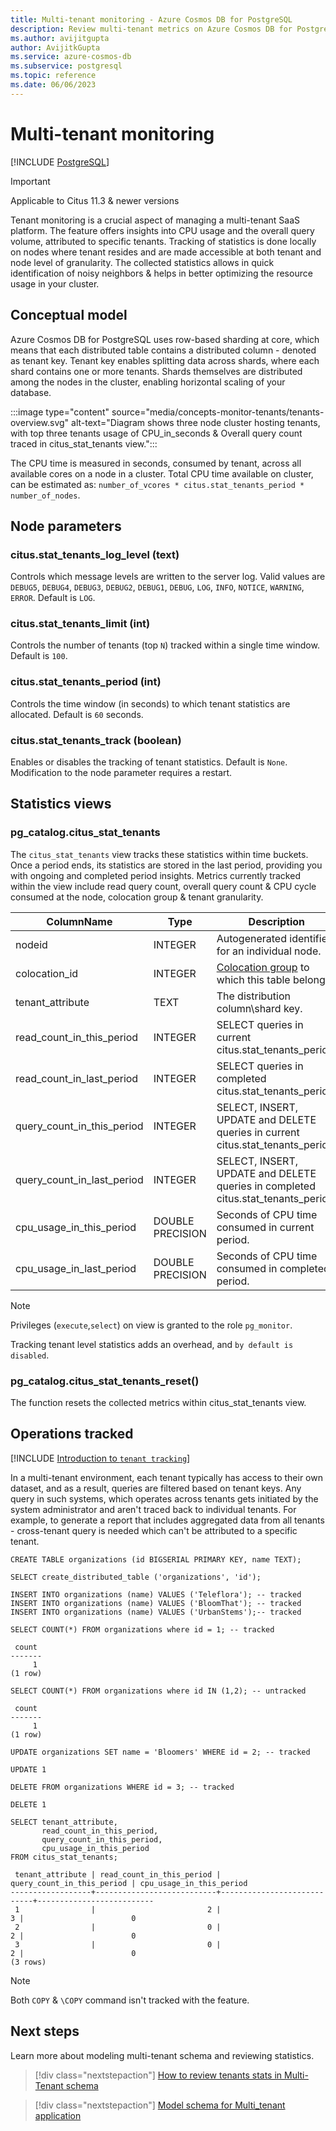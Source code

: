 ```yaml
---
title: Multi-tenant monitoring - Azure Cosmos DB for PostgreSQL
description: Review multi-tenant metrics on Azure Cosmos DB for PostgreSQL
ms.author: avijitgupta
author: AvijitkGupta
ms.service: azure-cosmos-db
ms.subservice: postgresql
ms.topic: reference
ms.date: 06/06/2023
---
```


# Multi-tenant monitoring

[!INCLUDE [PostgreSQL](../includes/appliesto-postgresql.md)]

> [!IMPORTANT]
> Applicable to Citus 11.3 & newer versions

Tenant monitoring is a crucial aspect of managing a multi-tenant SaaS platform. The feature offers insights into CPU usage and the overall query volume, attributed to specific tenants. Tracking of statistics is done locally on nodes where tenant resides and are made accessible at both tenant and node level of granularity. The collected statistics allows in quick identification of noisy neighbors & helps in better optimizing the resource usage in your cluster.

## Conceptual model

Azure Cosmos DB for PostgreSQL uses row-based sharding at core, which means that each distributed table contains a distributed column - denoted as tenant key. Tenant key enables splitting data across shards, where each shard contains one or more tenants. Shards themselves are distributed among the nodes in the cluster, enabling horizontal scaling of your database.

:::image type="content" source="media/concepts-monitor-tenants/tenants-overview.svg" alt-text="Diagram shows three node cluster hosting tenants, with top three tenants usage of CPU_in_seconds & Overall query count traced in citus_stat_tenants view.":::

The CPU time is measured in seconds, consumed by tenant, across all available cores on a node in a cluster. Total CPU time available on cluster, can be estimated as: `number_of_vcores * citus.stat_tenants_period * number_of_nodes`.

## Node parameters

### citus.stat_tenants_log_level (text)
Controls which message levels are written to the server log. Valid values are `DEBUG5`, `DEBUG4`, `DEBUG3`, `DEBUG2`, `DEBUG1`, `DEBUG`, `LOG`, `INFO`, `NOTICE`, `WARNING`, `ERROR`. Default is `LOG`.

### citus.stat_tenants_limit (int)
Controls the number of tenants (top `N`) tracked within a single time window. Default is `100`.

### citus.stat_tenants_period (int)
Controls the time window (in seconds) to which tenant statistics are allocated. Default is `60` seconds.

### citus.stat_tenants_track (boolean)
Enables or disables the tracking of tenant statistics. Default is `None`. Modification to the node parameter requires a restart.

## Statistics views 

### pg_catalog.citus_stat_tenants

The `citus_stat_tenants` view tracks these statistics within time buckets. Once a period ends, its statistics are stored in the last period, providing you with ongoing and completed period insights. Metrics currently tracked within the view include read query count, overall query count & CPU cycle consumed at the node, colocation group & tenant granularity.

|       ColumnName            |    Type           |                    Description                                                              |
|-----------------------------|-------------------|---------------------------------------------------------------------------------------------|
| nodeid                      | INTEGER           | Autogenerated identifier for an individual node.                                            |
| colocation_id               | INTEGER           | [Colocation group](concepts-colocation.md) to which this table belongs.                     |
| tenant_attribute            | TEXT              | The distribution column\shard key.                                                          |
| read_count_in_this_period   | INTEGER           | SELECT queries in current citus.stat_tenants_period.                                        |
| read_count_in_last_period   | INTEGER           | SELECT queries in completed citus.stat_tenants_period.                                      |
| query_count_in_this_period  | INTEGER           | SELECT, INSERT, UPDATE and DELETE queries in current citus.stat_tenants_period.             |
| query_count_in_last_period  | INTEGER           | SELECT, INSERT, UPDATE and DELETE queries in completed citus.stat_tenants_period.           |
| cpu_usage_in_this_period    | DOUBLE PRECISION  | Seconds of CPU time consumed in current period.                                             |
| cpu_usage_in_last_period    | DOUBLE PRECISION  | Seconds of CPU time consumed in completed period.                                           |

> [!Note]
> Privileges (`execute`,`select`) on view is granted to the role `pg_monitor`.
>
> Tracking tenant level statistics adds an overhead, and `by default is disabled`.

### pg_catalog.citus_stat_tenants_reset()
The function resets the collected metrics within citus_stat_tenants view.

## Operations tracked
[!INCLUDE [Introduction to `tenant tracking`](includes/tenant-monitoring.md)]

In a multi-tenant environment, each tenant typically has access to their own dataset, and as a result, queries are filtered based on tenant keys. Any query in such systems, which operates across tenants gets initiated by the system administrator and aren't traced back to individual tenants. For example, to generate a report that includes aggregated data from all tenants - cross-tenant query is needed which can't be attributed to a specific tenant.

```postgresql
CREATE TABLE organizations (id BIGSERIAL PRIMARY KEY, name TEXT);

SELECT create_distributed_table ('organizations', 'id');

INSERT INTO organizations (name) VALUES ('Teleflora'); -- tracked
INSERT INTO organizations (name) VALUES ('BloomThat'); -- tracked
INSERT INTO organizations (name) VALUES ('UrbanStems');-- tracked

SELECT COUNT(*) FROM organizations where id = 1; -- tracked
```
```text
 count 
-------
     1
(1 row)
```
```postgresql
SELECT COUNT(*) FROM organizations where id IN (1,2); -- untracked
```
```text
 count
-------
     1
(1 row)
```
```postgresql
UPDATE organizations SET name = 'Bloomers' WHERE id = 2; -- tracked
```
```text
UPDATE 1
```
```postgresql
DELETE FROM organizations WHERE id = 3; -- tracked
```
```text
DELETE 1
```

```postgresql
SELECT tenant_attribute,
       read_count_in_this_period,
       query_count_in_this_period,
       cpu_usage_in_this_period
FROM citus_stat_tenants;
```
```text
 tenant_attribute | read_count_in_this_period | query_count_in_this_period | cpu_usage_in_this_period 
------------------+---------------------------+----------------------------+--------------------------
 1                |                         2 |                          3 |                        0
 2                |                         0 |                          2 |                        0
 3                |                         0 |                          2 |                        0
(3 rows)
```

> [!Note]
> Both `COPY` & `\COPY` command isn't tracked with the feature.

## Next steps
Learn more about modeling multi-tenant schema and reviewing statistics.
> [!div class="nextstepaction"]
> [How to review tenants stats in Multi-Tenant schema](howto-monitor-tenant-stats.md)

>[!div class="nextstepaction"]
> [Model schema for Multi_tenant application](quickstart-build-scalable-apps-model-multi-tenant.md)